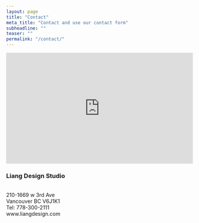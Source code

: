 ```yaml
---
layout: page
title: "Contact"
meta_title: "Contact and use our contact form"
subheadline: ""
teaser: ""
permalink: "/contact/"
---
```


<iframe src="https://www.google.com/maps/embed?pb=!1m18!1m12!1m3!1d2603.385133283524!2d-123.14461168471422!3d49.26909907932987!2m3!1f0!2f0!3f0!3m2!1i1024!2i768!4f13.1!3m3!1m2!1s0x548673c90ab80f8f%3A0x7c1467a2b7fa2a2e!2s1669+W+3rd+Ave%2C+Vancouver%2C+BC+V6J+1K1!5e0!3m2!1sen!2sca!4v1486463832366" width="100%" height="300" frameborder="0" style="border:0" allowfullscreen></iframe>

<div class="row t30">
	<p>
    <h3>Liang Design Studio</h3><br>
    210-1669 w 3rd Ave<br>
    Vancouver BC V6J1K1<br>
    Tel: 778-300-2111 <br>
    www.liangdesign.com</p>
</div><!-- /.row -->

<script type="text/javascript" src="https://form.jotform.com/jsform/70351204351240"></script>
